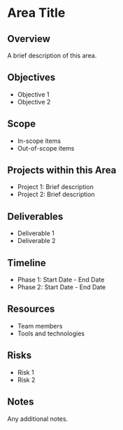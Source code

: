 # Area Title

## Overview
A brief description of this area.

## Objectives
- Objective 1
- Objective 2

## Scope
- In-scope items
- Out-of-scope items

## Projects within this Area
- Project 1: Brief description
- Project 2: Brief description

## Deliverables
- Deliverable 1
- Deliverable 2

## Timeline
- Phase 1: Start Date - End Date
- Phase 2: Start Date - End Date

## Resources
- Team members
- Tools and technologies

## Risks
- Risk 1
- Risk 2

## Notes
Any additional notes.
